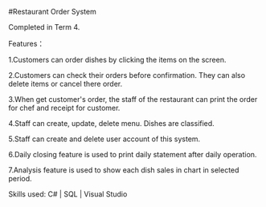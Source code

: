 #Restaurant Order System 

Completed in Term 4.

Features：

1.Customers can order dishes by clicking the items on the screen. 

2.Customers can check their orders before confirmation. They can also delete items or cancel there order.

3.When get customer's order, the staff of the restaurant can print the order for chef and receipt for customer.

4.Staff can create, update, delete menu. Dishes are classified.

5.Staff can create and delete user account of this system.

6.Daily closing feature is used to print daily statement after daily operation.

7.Analysis feature is used to show each dish sales in chart in selected period.

Skills used: C# | SQL | Visual Studio 